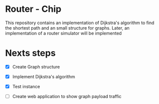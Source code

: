 # Router - Chip

This repository contains an implementation of Dijkstra's algorithm to find the shortest path and an small structure for graphs. Later, an implementation of a router simulator will be implemented


# Nexts steps

- [x] Create Graph structure 

- [x] Implement  Dijkstra's algorithm

- [x] Test instance

- [ ] Create web application to show graph payload traffic

